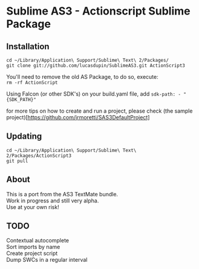 Sublime AS3 - Actionscript Sublime Package
===========================

Installation
--------

`cd ~/Library/Application\ Support/Sublime\ Text\ 2/Packages/`  
`git clone git://github.com/lucasdupin/SublimeAS3.git ActionScript3`

You'll need to remove the old AS Package, to do so, execute:  
`rm -rf ActionScript`

Using Falcon (or other SDK's)
on your build.yaml file, add
`sdk-path:
    - "{SDK_PATH}"`
    
for more tips on how to create and run a project, please check (the sample project)[https://github.com/jrmoretti/SAS3DefaultProject]

Updating
--------
`cd ~/Library/Application\ Support/Sublime\ Text\ 2/Packages/ActionScript3`  
`git pull`

About
-----

This is a port from the AS3 TextMate bundle.  
Work in progress and still very alpha.  
Use at your own risk!


TODO
-----
Contextual autocomplete  
Sort imports by name  
Create project script  
Dump SWCs in a regular interval  
